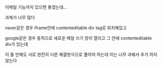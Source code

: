 이메일 기능까지 있으면 좋겠는데...

과제가 너무 많다

naver같은 경우 iframe안에 contenteditable div tag로 위치해있고

google같은 경우 동적으로 새로운 메일 쓰기 창이 열리고 그 안에 contenteditable div가 있는데 

이 둘 만해도 서로 완전히 다른 해결방식으로 풀어야 하는데 이는 너무 과해서 추가 하지 않는다